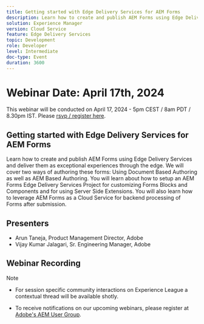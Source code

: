 ```yaml
---
title: Getting started with Edge Delivery Services for AEM Forms
description: Learn how to create and publish AEM Forms using Edge Delivery Services and deliver them as exceptional experiences through the edge. We will cover two ways of authoring these forms - Using Document Based Authoring as well as AEM Based Authoring. You will learn about how to setup an AEM Forms Edge Delivery Services Project for customizing Forms Blocks and Components and for using Server Side Extensions. You will also learn how to leverage AEM Forms as a Cloud Service for backend processing of Forms after submission. 
solution: Experience Manager
version: Cloud Service
feature: Edge Delivery Services
topic: Development
role: Developer
level: Intermediate
doc-type: Event
duration: 3600
---
```

# Webinar Date: April 17th, 2024

This webinar will be conducted on April 17, 2024 - 5pm CEST / 8am PDT / 8.30pm IST.
Please [rsvp / register here](https://aem-augs.adobe.com/events/details/adobe-experience-manager-aem-learning-chapter-presents-aem-gems-getting-started-with-edge-delivery-services-for-aem-forms/).

## Getting started with Edge Delivery Services for AEM Forms

Learn how to create and publish AEM Forms using Edge Delivery Services and deliver them as exceptional experiences through the edge. We will cover two ways of authoring these forms: Using Document Based Authoring as well as AEM Based Authoring. You will learn about how to setup an AEM Forms Edge Delivery Services Project for customizing Forms Blocks and Components and for using Server Side Extensions. You will also learn how to leverage AEM Forms as a Cloud Service for backend processing of Forms after submission.

## Presenters

* Arun Taneja, Product Management Director, Adobe
* Vijay Kumar Jalagari, Sr. Engineering Manager, Adobe

## Webinar Recording

>[!NOTE]
> 
>* For session specific community interactions on Experience League a contextual thread will be available shotly.
>
>* To receive notifications on our upcoming webinars, please register at [Adobe's AEM User Group](https://aem-augs.adobe.com/).
